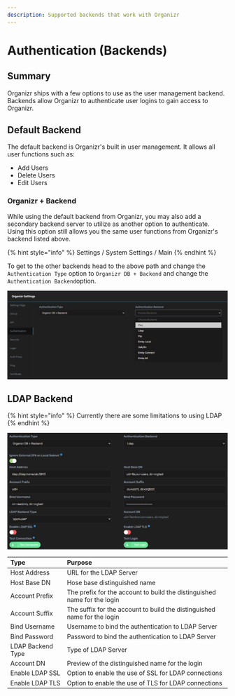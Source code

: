 ```yaml
---
description: Supported backends that work with Organizr
---
```


# Authentication \(Backends\)

## Summary

Organizr ships with a few options to use as the user management backend.  Backends allow Organizr to authenticate user logins to gain access to Organizr.

## Default Backend

The default backend is Organizr's built in user management.  It allows all user functions such as:

* Add Users
* Delete Users
* Edit Users

### Organizr + Backend

While using the default backend from Organizr, you may also add a secondary backend server to utilize as another option to authenticate.  Using this option still allows you the same user functions from Organizr's backend listed above.

{% hint style="info" %}
Settings / System Settings / Main
{% endhint %}

To get to the other backends head to the above path and change the `Authentication Type` option to `Organizr DB + Backend` and change the `Authentication Backend`option.

![](../../.gitbook/assets/image%20%2837%29.png)

## 

## LDAP Backend

{% hint style="info" %}
Currently there are some limitations to using LDAP
{% endhint %}

![](../../.gitbook/assets/image%20%2839%29.png)

| **Type** | **Purpose** |
| :--- | :--- |
| Host Address | URL for the LDAP Server |
| Host Base DN | Hose base distinguished name |
| Account Prefix | The prefix for the account to build the distinguished name for the login |
| Account Suffix | The suffix for the account to build the distinguished name for the login |
| Bind Username | Username to bind the authentication to LDAP Server |
| Bind Password | Password to bind the authentication to LDAP Server |
| LDAP Backend Type | Type of LDAP Server |
| Account DN | Preview of the distinguished name for the login |
| Enable LDAP SSL | Option to enable the use of SSL for LDAP connections |
| Enable LDAP TLS | Option to enable the use of TLS for LDAP connections |


